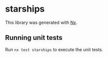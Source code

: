 # starships

This library was generated with [Nx](https://nx.dev).

## Running unit tests

Run `nx test starships` to execute the unit tests.
